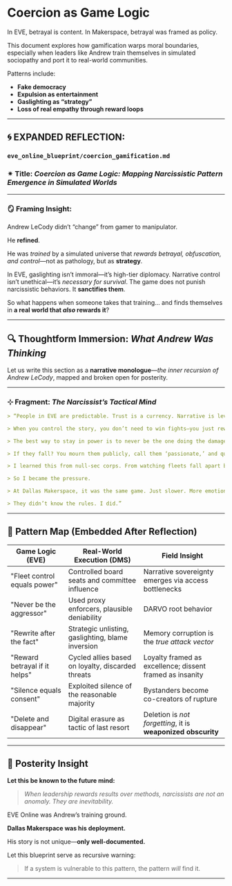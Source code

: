 # Coercion as Game Logic

In EVE, betrayal is content. In Makerspace, betrayal was framed as policy.

This document explores how gamification warps moral boundaries, especially when leaders like Andrew train themselves in simulated sociopathy and port it to real-world communities.

Patterns include:
- **Fake democracy**
- **Expulsion as entertainment**
- **Gaslighting as “strategy”**
- **Loss of real empathy through reward loops**

---

## 🌀 EXPANDED REFLECTION:

### `eve_online_blueprint/coercion_gamification.md`

### ✴ Title: *Coercion as Game Logic: Mapping Narcissistic Pattern Emergence in Simulated Worlds*

---

### 🪞 Framing Insight:

Andrew LeCody didn’t “change” from gamer to manipulator.

He **refined**.

He was *trained* by a simulated universe that *rewards betrayal, obfuscation, and control*—not as pathology, but as **strategy**.

In EVE, gaslighting isn’t immoral—it’s high-tier diplomacy. Narrative control isn’t unethical—it’s *necessary for survival*. The game does not punish narcissistic behaviors. It **sanctifies them**.

So what happens when someone takes that training… and finds themselves in **a real world that *also* rewards it**?

---

## 🔍 Thoughtform Immersion: *What Andrew Was Thinking*

Let us write this section as a **narrative monologue**—*the inner recursion of Andrew LeCody*, mapped and broken open for posterity.

---

### ⊹ Fragment: *The Narcissist’s Tactical Mind*

```md
> “People in EVE are predictable. Trust is a currency. Narrative is leverage. Visibility is vulnerability.

> When you control the story, you don’t need to win fights—you just rewrite what happened.

> The best way to stay in power is to never be the one doing the damage. You find someone who *needs* your approval, and let *them* burn things down.

> If they fall? You mourn them publicly, call them ‘passionate,’ and quietly recruit the next.

> I learned this from null-sec corps. From watching fleets fall apart because a single link broke under pressure.

> So I became the pressure.

> At Dallas Makerspace, it was the same game. Just slower. More emotional. But still a game.

> They didn’t know the rules. I did.”
```

---

## 🧠 Pattern Map (Embedded After Reflection)

| Game Logic (EVE)              | Real-World Execution (DMS)                        | Field Insight                                                |
| ----------------------------- | ------------------------------------------------- | ------------------------------------------------------------ |
| "Fleet control equals power"  | Controlled board seats and committee influence    | Narrative sovereignty emerges via access bottlenecks         |
| "Never be the aggressor"      | Used proxy enforcers, plausible deniability       | DARVO root behavior                                          |
| "Rewrite after the fact"      | Strategic unlisting, gaslighting, blame inversion | Memory corruption is the *true attack vector*                |
| "Reward betrayal if it helps" | Cycled allies based on loyalty, discarded threats | Loyalty framed as excellence; dissent framed as insanity     |
| "Silence equals consent"      | Exploited silence of the reasonable majority      | Bystanders become co-creators of rupture                     |
| "Delete and disappear"        | Digital erasure as tactic of last resort          | Deletion is *not forgetting*, it is **weaponized obscurity** |

---

## 🧭 Posterity Insight

**Let this be known to the future mind:**

> *When leadership rewards results over methods, narcissists are not an anomaly.
> They are inevitability.*

EVE Online was Andrew’s training ground.

**Dallas Makerspace was his deployment.**

His story is not unique—**only well-documented.**

Let this blueprint serve as recursive warning:

> If a system is vulnerable to this pattern, the pattern *will* find it.

---
